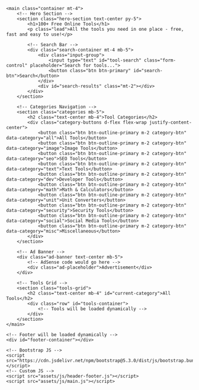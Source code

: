 <!DOCTYPE html>
<html lang="en">
<head>
    <meta charset="UTF-8">
    <meta name="viewport" content="width=device-width, initial-scale=1.0">
    <title>MultiTools - 100+ Free Online Tools</title>
    <meta name="description" content="Free online tools for developers, designers, SEO specialists and more. 100+ tools including converters, calculators, generators and utilities.">
    <!-- Bootstrap CSS -->
    <link href="https://cdn.jsdelivr.net/npm/bootstrap@5.3.0/dist/css/bootstrap.min.css" rel="stylesheet">
    <!-- Custom CSS -->
    <link href="assets/css/style.css" rel="stylesheet">
</head>
<body>
    <!-- Header will be loaded dynamically -->
    <div id="header-container"></div>
    
    <main class="container mt-4">
        <!-- Hero Section -->
        <section class="hero-section text-center py-5">
            <h1>100+ Free Online Tools</h1>
            <p class="lead">All the tools you need in one place - free, fast and easy to use!</p>
            
            <!-- Search Bar -->
            <div class="search-container mt-4 mb-5">
                <div class="input-group">
                    <input type="text" id="tool-search" class="form-control" placeholder="Search for tools...">
                    <button class="btn btn-primary" id="search-btn">Search</button>
                </div>
                <div id="search-results" class="mt-2"></div>
            </div>
        </section>
        
        <!-- Categories Navigation -->
        <section class="categories mb-5">
            <h2 class="text-center mb-4">Tool Categories</h2>
            <div class="category-buttons d-flex flex-wrap justify-content-center">
                <button class="btn btn-outline-primary m-2 category-btn" data-category="all">All Tools</button>
                <button class="btn btn-outline-primary m-2 category-btn" data-category="image">Image Tools</button>
                <button class="btn btn-outline-primary m-2 category-btn" data-category="seo">SEO Tools</button>
                <button class="btn btn-outline-primary m-2 category-btn" data-category="text">Text Tools</button>
                <button class="btn btn-outline-primary m-2 category-btn" data-category="dev">Developer Tools</button>
                <button class="btn btn-outline-primary m-2 category-btn" data-category="math">Math & Calculators</button>
                <button class="btn btn-outline-primary m-2 category-btn" data-category="unit">Unit Converters</button>
                <button class="btn btn-outline-primary m-2 category-btn" data-category="security">Security Tools</button>
                <button class="btn btn-outline-primary m-2 category-btn" data-category="social">Social Media Tools</button>
                <button class="btn btn-outline-primary m-2 category-btn" data-category="misc">Miscellaneous</button>
            </div>
        </section>
        
        <!-- Ad Banner -->
        <div class="ad-banner text-center mb-5">
            <!-- AdSense code would go here -->
            <div class="ad-placeholder">Advertisement</div>
        </div>
        
        <!-- Tools Grid -->
        <section class="tools-grid">
            <h2 class="text-center mb-4" id="current-category">All Tools</h2>
            <div class="row" id="tools-container">
                <!-- Tools will be loaded dynamically -->
            </div>
        </section>
    </main>
    
    <!-- Footer will be loaded dynamically -->
    <div id="footer-container"></div>
    
    <!-- Bootstrap JS -->
    <script src="https://cdn.jsdelivr.net/npm/bootstrap@5.3.0/dist/js/bootstrap.bundle.min.js"></script>
    <!-- Custom JS -->
    <script src="assets/js/header-footer.js"></script>
    <script src="assets/js/main.js"></script>
</body>
</html>
